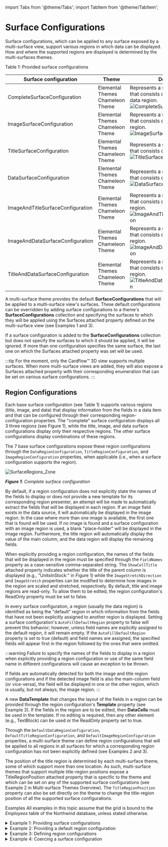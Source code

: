 import Tabs from '@theme/Tabs';
import TabItem from '@theme/TabItem';

# Surface Configurations

Surface configurations, which can be applied to any surface exposed by a multi-surface view, support various regions in which data can be displayed. How and where the supported regions are displayed is determined by the multi-surfaces themes.

Table 1: Provided surface configurations

|Surface configuration|	Theme|	Description|
|---------------------|------|-------------|
|CompleteSurfaceConfiguration	|Elemental Themes Chameleon Theme	|Represents a surface configuration that consists of an image, title, and data region­. ![CompleteSurfaceConfiguration](/img/CompleteSurfaceConfiguration_thumb.png)|
|ImageSurfaceConfiguration	|Elemental Themes Chameleon Theme	|Represents a surface configuration that consists of only an image region. ![ImageSurfaceConfiguration](/img/ImageSurfaceConfiguration_thumb.png)|
|TitleSurfaceConfiguration	|Elemental Themes Chameleon Theme|	Represents a surface configuration that consists of only a title region. ![TitleSurfaceConfiguration](/img/TitleSurfaceConfiguration_thumb.png)|
|DataSurfaceConfiguration	|Elemental Themes Chameleon Theme	|Represents a surface configuration that consists of only a data region. ![DataSurfaceConfiguration](/img/DataSurfaceConfiguration_thumb.png)|
|ImageAndTitleSurfaceConfiguration| Elemental Themes Chameleon Theme	|Represents a surface configuration that consists of an image and title region­. ![ImageAndTitleSurfaceConfiguration](/img/ImageAndTitleSurfaceConfiguration_thumb.png)|
|ImageAndDataSurfaceConfiguration	|Elemental Themes Chameleon Theme	|Represents a surface configuration that consists of an image and data region­. ![ImageAndDataSurfaceConfiguration](/img/ImageAndDataSurfaceConfiguration_thumb.png)|
|TitleAndDataSurfaceConfiguration	|Elemental Themes Chameleon Theme	|Represents a surface configuration that consists of a title and data region. ![TitleAndDataSurfaceConfiguration](/img/TitleAndDataSurfaceConfiguration_thumb.png)|

A multi-surface theme provides the default **SurfaceConfigurations** that will be applied to a multi-surface view's surfaces. These default configurations can be overridden by adding surface configurations to a theme's **SurfaceConfigurations** collection and specifying the surfaces to which they will be applied using the Surfaces attached property defined on the multi-surface view (see Examples 1 and 3).

If a surface configuration is added to the **SurfaceConfigurations** collection but does not specify the surfaces to which it should be applied, it will be ignored. If more than one configuration specifies the same surface, the last one on which the Surfaces attached property was set will be used.

:::tip
For the moment, only the Cardflow™ 3D view supports multiple surfaces. When more multi-surface views are added, they will also expose a Surfaces attached property with their corresponding enumeration that can be set on various surface configurations.
:::

## Region Configurations 
Each base surface configuration (see Table 1) supports various regions (title, image, and data) that display information from the fields in a data item and that can be configured through their corresponding region-configuration properties. The "complete" surface configuration displays all 3 three regions (see Figure 1), while the title, image, and data surface configurations display only their respective regions. The other surface configurations display combinations of these regions.

The 7 base surface configurations expose these region configurations through the `DataRegionConfiguration`, `TitleRegionConfiguration`, and `ImageRegionConfiguration` properties, when applicable (i.e., when a surface configuration supports the region).

![SurfaceRegions_Zone](/img/SurfaceRegions_Zone.png)

***Figure 1**: Complete surface configuration*

By default, if a region configuration does not explicitly state the names of the fields to display or does not provide a new template for its corresponding region presenter, an attempt will be made to automatically extract the fields that will be displayed in each region. If an image field exists in the data source, it will automatically be displayed in the image region. In the case where more than one image is available, the first one that is found will be used. If no image is found and a surface configuration with an image region is used, a blank "place-holder" will be displayed in the image region. Furthermore, the title region will automatically display the value of the main column, and the data region will display the remaining fields.

When explicitly providing a region configuration, the names of the fields that will be displayed in the region must be specified through the `FieldNames` property as a case-sensitive comma-separated string. The `ShowCellTitle` attached property indicates whether the title of the parent column is displayed (e.g., "UnitsInStock:" in Figure 1) while the `ImageStretchDirection` and `ImageStretch` properties can be modified to determine how images in the region are scaled and stretched, respectively. By default, title and image regions are read-only. To allow them to be edited, the region configuration's ReadOnly property must be set to false.

In every surface configuration, a region (usually the data region) is identified as being the "default" region in which information from the fields that have not been explicitly assigned to another region is displayed. Setting a surface configuration's `AutoFillDefaultRegion` property to false will prevent this behavior; however, unless field names are explicitly assigned to the default region, it will remain empty. If the `AutoFillDefaultRegion` property is set to true (default) and field names are assigned, the specified fields will appear first in the region followed by the ones that were omitted.

:::warning
Failure to specify the names of the fields to display in a region when explicitly providing a region configuration or use of the same field name in different configurations will cause an exception to be thrown.

If fields are automatically detected for both the image and title region configurations and if the detected image field is also the main-column field (or vice-versa), the field will be displayed in one or the other region, which is usually, but not always, the image region.
:::

A new **DataTemplate** that changes the layout of the fields in a region can be provided through the region configuration's **Template** property (see Example 3). If the fields in the region are to be edited, then **DataCells** must be used in the template. If no editing is required, then any other element (e.g., TextBlock) can be used or the ReadOnly property set to true.

Through the `DefaultDataRegionConfiguration`, `DefaultTitleRegionConfiguration`, and `DefaultImageRegionConfiguration` properties, a multi-surface theme can define region configurations that will be applied to all regions in all surfaces for which a corresponding region configuration has not been explicitly defined (see Examples 2 and 3). 

The position of the title region is determined by each multi-surface theme, some of which support more than one location. As such, multi-surface themes that support multiple title-region positions expose a TitleRegionPosition attached property that is specific to the theme and which can be set on any of the supported surface configurations (see Example 2 in Multi-surface Themes Overview). The `TitleRegionPosition` property can also be set directly on the theme to change the title-region position of all the supported surface configurations.

Examples
All examples in this topic assume that the grid is bound to the *Employees* table of the Northwind database, unless stated otherwise.

<details>

  <summary>Example 1: Providing surface configurations</summary>
  
  The following example demonstrates how to provide an image and title surface configuration that will be applied to the center surface and a title surface configuration that will be applied to the left and right side cards.

  <Tabs>
    <TabItem value="xaml" label="XAML" default>

      ```xml
          <Grid xmlns:xcdg="http://schemas.xceed.com/wpf/xaml/datagrid">
            <Grid.Resources>
              <xcdg:DataGridCollectionViewSource x:Key="cvs_employees"
                                        Source="{Binding Source={x:Static Application.Current}, Path=EmployeesTable}"/>
          
            </Grid.Resources>
          
            <xcdg:DataGridControl x:Name="EmployeesGrid"
                                  ItemsSource="{Binding Source={StaticResource cvs_employees}}">
              <xcdg:DataGridControl.Columns>
                  <xcdg:Column FieldName="LastName"
                              IsMainColumn="True"/>
              </xcdg:DataGridControl.Columns>
              <xcdg:DataGridControl.View>
                <xcdg:CardflowView3D>
                    <xcdg:CardflowView3D.Theme>
                      <xcdg:ElementalBlackTheme>
                          <xcdg:ElementalBlackTheme.SurfaceConfigurations>
                            <!-- Because an attempt is made to automatically detect an image in the data
                                  item, there is no need to specify the name of the field that contains
                                  the image in the surface configuration's ImageRegionConfiguration.
                                
                                  If a data item contains more than one image you can set the FieldNames
                                  property of the ImageRegionConfiguration to the name of the field that
                                  contains the desired image. -->
                            <xcdg:ImageAndTitleSurfaceConfiguration xcdg:CardflowView3D.Surfaces="Center"/>
                          
                            <!-- By default, the value of the main column will be displayed in the title regions. -->
                            <xcdg:TitleSurfaceConfiguration xcdg:CardflowView3D.Surfaces="Left, Right"/>
                          </xcdg:ElementalBlackTheme.SurfaceConfigurations>
                      </xcdg:ElementalBlackTheme>
                    </xcdg:CardflowView3D.Theme>
                </xcdg:CardflowView3D>
              </xcdg:DataGridControl.View>
            </xcdg:DataGridControl>
          </Grid>
      ```
    </TabItem>
    <TabItem value="csharp" label="C#">

      ```csharp
        dataGridControl.Columns[ "LastName" ].IsMainColumn = true;
        CardflowView3D view = new CardflowView3D();
        ElementalBlackTheme theme = new ElementalBlackTheme();
        // Because an attempt is made to automatically detect an image in the data
        // item, there is no need to specify the name of the field that contains
        // the image in the surface configuration's ImageRegionConfiguration.
                              
        // If a data item contains more than one image you can set the FieldNames
        // property of the ImageRegionConfiguration to the name of the field that
        // contains the desired image.
        ImageAndTitleSurfaceConfiguration imageAndTitleSurfaceConfiguration = new ImageAndTitleSurfaceConfiguration();
        imageAndTitleSurfaceConfiguration.SetValue( CardflowView3D.SurfacesProperty, CardflowView3DSurfaces.Center );
        // By default, the value of the main column will be displayed in the title regions.
        TitleSurfaceConfiguration titleSurfaceConfiguration = new TitleSurfaceConfiguration();
        titleSurfaceConfiguration.SetValue( CardflowView3D.SurfacesProperty, CardflowView3DSurfaces.Left | CardflowView3DSurfaces.Right );
        theme.SurfaceConfigurations.Add( imageAndTitleSurfaceConfiguration );
        theme.SurfaceConfigurations.Add( titleSurfaceConfiguration );
        view.Theme = theme;
        dataGridControl.View = view;
      ```
    </TabItem>
    <TabItem value="vbnet" label="VB.NET">

      ```vbnet
        dataGridControl.Columns( "LastName" ).IsMainColumn = True
        Dim view As New CardflowView3D()
        Dim theme As New ElementalBlackTheme()
        ' Because an attempt is made to automatically detect an image in the data
        ' item, there is no need to specify the name of the field that contains
        ' the image in the surface configuration's ImageRegionConfiguration.

        ' If a data item contains more than one image you can set the FieldNames
        ' property of the ImageRegionConfiguration to the name of the field that
        ' contains the desired image.
        Dim imageAndTitleSurfaceConfiguration As new ImageAndTitleSurfaceConfiguration()
        imageAndTitleSurfaceConfiguration.SetValue( CardflowView3D.SurfacesProperty, CardflowView3DSurfaces.Center )
        ' By default, the value of the main column will be displayed in the title regions.
        Dim titleSurfaceConfiguration As New TitleSurfaceConfiguration()
        titleSurfaceConfiguration.SetValue( CardflowView3D.SurfacesProperty, CardflowView3DSurfaces.Left And CardflowView3DSurfaces.Right )
        theme.SurfaceConfigurations.Add( imageAndTitleSurfaceConfiguration )
        theme.SurfaceConfigurations.Add( titleSurfaceConfiguration )
        view.Theme = theme
        dataGridControl.View = view
      ```
    </TabItem>
  </Tabs>
</details>

<details>

  <summary>Example 2: Providing a default region configuration</summary>
  
  The following example demonstrates how to provide a default title-region configuration that will be used by all surfaces that display a title.

  <Tabs>
    <TabItem value="xaml" label="XAML" default>

      ```xml
        <Grid xmlns:xcdg="http://schemas.xceed.com/wpf/xaml/datagrid">
          <Grid.Resources>
          <xcdg:DataGridCollectionViewSource x:Key="cvs_employees"
                                          Source="{Binding Source={x:Static Application.Current}, Path=EmployeesTable}"/>
        
          </Grid.Resources>
        
          <xcdg:DataGridControl x:Name="EmployeesGrid"
                              ItemsSource="{Binding Source={StaticResource cvs_employees}}">
        
          <xcdg:DataGridControl.View>
              <xcdg:CardflowView3D>
                <xcdg:CardflowView3D.Theme>
                    <xcdg:ElementalBlackTheme>
                      <!-- The DefaultTitleRegionConfiguration will be applied to all title regions in all surfaces
                          for which a RegionConfiguration has not been explicitly provided. -->
                      <xcdg:ElementalBlackTheme.DefaultTitleRegionConfiguration>
                        <xcdg:RegionConfiguration FieldNames="TitleOfCourtesy, FirstName, LastName, Title"
                                                  ReadOnly="True">
                            <xcdg:RegionConfiguration.Template>
                              <DataTemplate>
                                  <Viewbox>
                                    <StackPanel>
                                        <StackPanel Orientation="Horizontal"
                                                    HorizontalAlignment="Center">
                                          <StackPanel.Resources>
                                              <Style TargetType="{x:Type xcdg:DataCell}">
                                                <Setter Property="Margin"
                                                        Value="0, 0, 3, 0"/>
                                              </Style>
                                          </StackPanel.Resources>
                                          <xcdg:DataCell FieldName="TitleOfCourtesy"/>
                                          <xcdg:DataCell FieldName="FirstName"/>
                                          <xcdg:DataCell FieldName="LastName"/>
                                        </StackPanel>
                                        <xcdg:DataCell FieldName="Title"
                                                      TextElement.FontSize="10"
                                                      HorizontalContentAlignment="Center"/>
                                    </StackPanel>
                                  </Viewbox>
                              </DataTemplate>
                            </xcdg:RegionConfiguration.Template>
                        </xcdg:RegionConfiguration>
                      </xcdg:ElementalBlackTheme.DefaultTitleRegionConfiguration>
                    </xcdg:ElementalBlackTheme>
                </xcdg:CardflowView3D.Theme>
              </xcdg:CardflowView3D>
            </xcdg:DataGridControl.View>
          </xcdg:DataGridControl>
        </Grid>
      ```
    </TabItem>
  </Tabs>
</details>

<details>

  <summary>Example 3: Defining region configurations</summary>
  
  The following example demonstrates how to define default and explicit region configurations.

  <Tabs>
    <TabItem value="xaml" label="XAML" default>

      ```xml
        <Grid xmlns:xcdg="http://schemas.xceed.com/wpf/xaml/datagrid">
          <Grid.Resources>
            <xcdg:DataGridCollectionViewSource x:Key="cvs_employees"
                                            Source="{Binding Source={x:Static Application.Current}, Path=EmployeesTable}"
                                                AutoCreateItemProperties="False">
                <xcdg:DataGridCollectionViewSource.ItemProperties>
                  <!--Will be explicitly positioned in the default "Title" region.-->
                  <xcdg:DataGridItemProperty Name="Title"/>
                  <xcdg:DataGridItemProperty Name="FirstName"/>
                  <xcdg:DataGridItemProperty Name="LastName"/>
                  <xcdg:DataGridItemProperty Name="TitleOfCourtesy"/>
                  <!--Will be automatically detected as containing an image and displayed in the "Image" region.-->
                  <xcdg:DataGridItemProperty Name="Photo"/>
                  <!--Will appear in the "Data" region. There is no need to explicitly position them as, by default,
                        the "Data" region displays information from the fields that have not been explicitly
                        assigned to another region.-->
                  <xcdg:DataGridItemProperty Name="EmployeeID"
                                              Title="Employee Identification #"/>
                  <xcdg:DataGridItemProperty Name="Address"/>
                  <xcdg:DataGridItemProperty Name="City"/>
                  <xcdg:DataGridItemProperty Name="Country"/>
                  <xcdg:DataGridItemProperty Name="PostalCode"
                                              Title="Postal Code"/>
                  <xcdg:DataGridItemProperty Name="HomePhone"
                                              Title="Home Phone Number"/>
                  <xcdg:DataGridItemProperty Name="BirthDate"
                                              Title="Date of Birth"/>
                </xcdg:DataGridCollectionViewSource.ItemProperties>
            </xcdg:DataGridCollectionViewSource>
            </Grid.Resources>
        
            <xcdg:DataGridControl x:Name="EmployeesGrid"
                                  ItemsSource="{Binding Source={StaticResource cvs_employees}}">
            <xcdg:DataGridControl.View>
                <xcdg:CardflowView3D>
                  <xcdg:CardflowView3D.Theme>
                      <xcdg:ElementalBlackTheme>
                        <!-- The DefaultTitleRegionConfiguration will be applied to all title regions in all surfaces
                            for which a RegionConfiguration has not been explicitly provided. -->
                        <xcdg:ElementalBlackTheme.DefaultTitleRegionConfiguration>
                          <xcdg:RegionConfiguration FieldNames="TitleOfCourtesy, FirstName, LastName, Title"
                                                    ReadOnly="True">
                              <xcdg:RegionConfiguration.Template>
                                <DataTemplate>
                                    <Viewbox>
                                      <StackPanel>
                                          <StackPanel Orientation="Horizontal"
                                                      HorizontalAlignment="Center">
                                            <StackPanel.Resources>
                                                <Style TargetType="{x:Type xcdg:DataCell}">
                                                  <Setter Property="Margin"
                                                          Value="0, 0, 3, 0"/>
                                                </Style>
                                            </StackPanel.Resources>
                                            <xcdg:DataCell FieldName="TitleOfCourtesy"/>
                                            <xcdg:DataCell FieldName="FirstName"/>
                                            <xcdg:DataCell FieldName="LastName"/>
                                          </StackPanel>
                                          <xcdg:DataCell FieldName="Title"
                                                        TextElement.FontSize="10"
                                                        HorizontalContentAlignment="Center"/>
                                      </StackPanel>
                                    </Viewbox>
                                </DataTemplate>
                              </xcdg:RegionConfiguration.Template>
                          </xcdg:RegionConfiguration>
                        </xcdg:ElementalBlackTheme.DefaultTitleRegionConfiguration>
                        <xcdg:ElementalBlackTheme.SurfaceConfigurations>
                          <!-- Because an attempt is made to automatically detect an image in the data
                                item, there is no need to specify the name of the field that contains
                                the image in the surface configuration's ImageRegionConfiguration.
                              
                                If a data item contains more than one image you can set the FieldNames
                                property of the ImageRegionConfiguration to the name of the field that
                                contains the desired image. -->
                          <xcdg:ImageAndTitleSurfaceConfiguration xcdg:CardflowView3D.Surfaces="Center"/>
                          <!-- Explicitly define a new template for the TitleRegionConfiguration since
                                we want to use one that is different from the one provided in the
                                DefaultTitleRegionConfiguration. In this situation, the names of the
                                fields to display in the title region must be provided. -->
                          <xcdg:TitleSurfaceConfiguration xcdg:CardflowView3D.Surfaces="Left, Right">
                              <xcdg:TitleSurfaceConfiguration.TitleRegionConfiguration>
                                <xcdg:RegionConfiguration FieldNames="FirstName, LastName"
                                                          ReadOnly="True">
                                    <xcdg:RegionConfiguration.Template>
                                      <DataTemplate>                                    
                                          <!--In this example, a fixed font size is not ideal since we don't
                                                know the final size of a card and we want the font size of the Title
                                                to vary along with the card size; therefore, we will place everything
                                                in a Viewbox, which will handle everything.-->
                                          <Viewbox>
                                              <!-- Using a Viewbox will stretch each title according to its
                                                  content resulting in titles that can be of various sizes.
                                                  This result may not always be esthetically pleasing and can
                                                  also produce perspective problems (optical illusions).
                                                  Giving the root element of the Viewbox an arbitrary width
                                                  will correct this undesirable behavior. This size of 100 was
                                                  determined by trial and error using our data source and it may
                                                  be appropriate to change it according to the data.-->
                                              <Grid Width="100">
                                                <!--This grid is used to center the title when its desired
                                                      width is less than 100.-->
                                                <Grid.ColumnDefinitions>
                                                    <ColumnDefinition Width="*"/>
                                                    <ColumnDefinition Width="Auto"/>
                                                    <ColumnDefinition Width="*"/>
                                                </Grid.ColumnDefinitions>
                                                <StackPanel Orientation="Horizontal"
                                                            Grid.Column="1">
                                                  <xcdg:DataCell FieldName="FirstName"
                                                                  Margin="0, 0, 3, 0"/>
                                                  <xcdg:DataCell FieldName="LastName"/>
                                                </StackPanel>                       
                                            </Grid>
                                          </Viewbox> 
                                      </DataTemplate>
                                    </xcdg:RegionConfiguration.Template>
                                </xcdg:RegionConfiguration>
                              </xcdg:TitleSurfaceConfiguration.TitleRegionConfiguration>
                          </xcdg:TitleSurfaceConfiguration>
                          <!-- In this surface configuration there is no need to specify the field names to use since:
                                  - the image field is automatically detected and used in the image region
                                  - the fields used in the title region are specified in the
                                    DefaultTitleRegionConfiguration
                                  - the fields that have not been explicitly assigned to a specific region will
                                    automatically be placed in the default "Data" region. -->
                          <xcdg:CompleteSurfaceConfiguration xcdg:CardflowView3D.Surfaces="Back"/>
                        </xcdg:ElementalBlackTheme.SurfaceConfigurations>  
                    </xcdg:ElementalBlackTheme>
                  </xcdg:CardflowView3D.Theme>
                </xcdg:CardflowView3D>
            </xcdg:DataGridControl.View>
          </xcdg:DataGridControl>     
        </Grid> 
      ```
    </TabItem>
  </Tabs>
</details>

<details>

  <summary>Example 4: Coercing a surface configuration</summary>
  
  The following example demonstrates how to apply a different surface configuration on the back surface of the center card using the **CoercedSurfaceConfiguration** attached property.

  <Tabs>
    <TabItem value="xaml" label="XAML" default>

      ```xml
        <Grid xmlns:xcdg="http://schemas.xceed.com/wpf/xaml/datagrid">     
          <Grid.RowDefinitions>
            <RowDefinition Height="Auto"/>
            <RowDefinition/>
          </Grid.RowDefinitions>
          <Grid.Resources>
            
            <xcdg:DataGridCollectionViewSource x:Key="cvs_products"
                                            Source="{Binding Source={x:Static Application.Current}, Path=ProductsTable}"/>
          </Grid.Resources>
        <Button Content="Coerce Surface Configuration"
                Click="ApplyCoercedSurfaceConfiguration"
                Grid.Row="0"/>
          <xcdg:DataGridControl x:Name="ProductsGrid"
                                ItemsSource="{Binding Source={StaticResource cvs_products}}"
                                Grid.Row="1">
            <xcdg:DataGridControl.Columns>
                <xcdg:Column FieldName="ProductName"
                            IsMainColumn="True"/>
            </xcdg:DataGridControl.Columns>
            <xcdg:DataGridControl.View>
              <xcdg:CardflowView3D CardHeightToViewportRatio="0.5">
                  <xcdg:CardflowView3D.Theme>
                    <xcdg:ElementalBlackTheme>
                        <xcdg:ElementalBlackTheme.SurfaceConfigurations>
                          <xcdg:ImageSurfaceConfiguration xcdg:CardflowView3D.Surfaces="Left, Right"/>
                          <xcdg:ImageAndTitleSurfaceConfiguration xcdg:CardflowView3D.Surfaces="Center"/>
                          <xcdg:CompleteSurfaceConfiguration xcdg:CardflowView3D.Surfaces="Back"
                                                              AutoFillDefaultRegion="False">
                              <xcdg:CompleteSurfaceConfiguration.DataRegionConfiguration>
                                <xcdg:RegionConfiguration FieldNames="ProductID, UnitPrice, UnitsInStock"/>
                              </xcdg:CompleteSurfaceConfiguration.DataRegionConfiguration>                      
                          </xcdg:CompleteSurfaceConfiguration>
                        </xcdg:ElementalBlackTheme.SurfaceConfigurations>
                    </xcdg:ElementalBlackTheme>
                  </xcdg:CardflowView3D.Theme>
              </xcdg:CardflowView3D>           
            </xcdg:DataGridControl.View>
          </xcdg:DataGridControl>
        </Grid>
      ```
    </TabItem>
    <TabItem value="csharp" label="C#">

      ```csharp
        private ImageAndDataSurfaceConfiguration m_fullSurfaceConfiguration = new ImageAndDataSurfaceConfiguration();
        private void ApplyCoercedSurfaceConfiguration( object sender, RoutedEventArgs e )
        {
          if( this.ProductsGrid.CurrentItem != null )
          {
          Xceed.Wpf.DataGrid.DataRow card = this.ProductsGrid.GetContainerFromItem(
                                                this.ProductsGrid.CurrentItem ) as Xceed.Wpf.DataGrid.DataRow;
          if( card != null )
          {
            card.SetValue( MultiSurfaceViewBase.CoercedSurfaceConfigurationProperty, m_fullSurfaceConfiguration );
          }
          }
        }
      ```
    </TabItem>
    <TabItem value="vbnet" label="VB.NET">

      ```vbnet
        Private m_fullSurfaceConfiguration As New ImageAndDataSurfaceConfiguration()
        Private Sub ApplyCoercedSurfaceConfiguration( ByVal sender As Object, ByVal e As RoutedEventArgs )
          If Not Me.ProductsGrid.CurrentItem Is Nothing Then
            Dim card As Xceed.Wpf.DataGrid.DataRow = CType( Me.ProductsGrid.GetContainerFromItem( _
                                                Me.ProductsGrid.CurrentItem ), Xceed.Wpf.DataGrid.DataRow )
            If Not card Is Nothing Then
              card.SetValue( MultiSurfaceViewBase.CoercedSurfaceConfigurationProperty, m_fullSurfaceConfiguration )
            End If
          End If
        End Sub
      ```
    </TabItem>
  </Tabs>
</details>